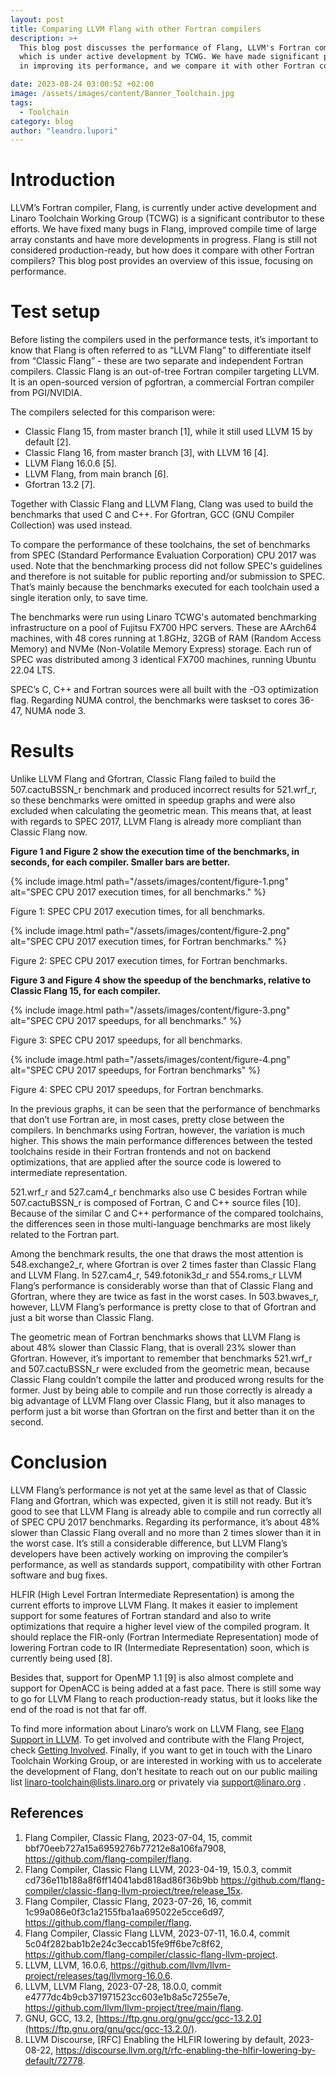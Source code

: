 ```yaml
---
layout: post
title: Comparing LLVM Flang with other Fortran compilers
description: >+
  This blog post discusses the performance of Flang, LLVM's Fortran compiler,
  which is under active development by TCWG. We have made significant progress
  in improving its performance, and we compare it with other Fortran compilers.

date: 2023-08-24 03:00:52 +02:00
image: /assets/images/content/Banner_Toolchain.jpg
tags:
  - Toolchain
category: blog
author: "leandro.lupori"
---
```

# Introduction

LLVM’s Fortran compiler, Flang, is currently under active development and Linaro Toolchain Working Group (TCWG) is a significant contributor to these efforts. We have fixed many bugs in Flang, improved compile time of large array constants and have more developments in progress. Flang is still not considered production-ready, but how does it compare with other Fortran compilers? This blog post provides an overview of this issue, focusing on performance.

# Test setup

Before listing the compilers used in the performance tests, it’s important to know that Flang is often referred to as “LLVM Flang” to differentiate itself from “Classic Flang” - these are two separate and independent Fortran compilers. Classic Flang is an out-of-tree Fortran compiler targeting LLVM. It is an open-sourced version of pgfortran, a commercial Fortran compiler from PGI/NVIDIA. 

The compilers selected for this comparison were:

* Classic Flang 15, from master branch \[1], while it still used LLVM 15 by default \[2].
* Classic Flang 16, from master branch \[3], with LLVM 16 \[4].
* LLVM Flang 16.0.6 \[5].
* LLVM Flang, from main branch \[6].
* Gfortran 13.2 \[7].

Together with Classic Flang and LLVM Flang, Clang was used to build the benchmarks that used C and C++. For Gfortran, GCC (GNU Compiler Collection) was used instead.

To compare the performance of these toolchains, the set of benchmarks from SPEC (Standard Performance Evaluation Corporation) CPU 2017 was used. Note that the benchmarking process did not follow SPEC's guidelines and therefore is not suitable for public reporting and/or submission to SPEC. That’s mainly because the benchmarks executed for each toolchain used a single iteration only, to save time.

The benchmarks were run using Linaro TCWG's automated benchmarking infrastructure on a pool of Fujitsu FX700 HPC servers. These are AArch64 machines, with 48 cores running at 1.8GHz, 32GB of RAM (Random Access Memory) and NVMe (Non-Volatile Memory Express) storage. Each run of SPEC was distributed among 3 identical FX700 machines, running Ubuntu 22.04 LTS.

SPEC’s C, C++ and Fortran sources were all built with the -O3 optimization flag. Regarding NUMA control, the benchmarks were taskset to cores 36-47, NUMA node 3.

# Results

Unlike LLVM Flang and Gfortran, Classic Flang failed to build the 507.cactuBSSN_r benchmark and produced incorrect results for 521.wrf_r, so these benchmarks were omitted in speedup graphs and were also excluded when calculating the geometric mean. This means that, at least with regards to SPEC 2017, LLVM Flang is already more compliant than Classic Flang now.

**Figure 1 and Figure 2 show the execution time of the benchmarks, in seconds, for each compiler. Smaller bars are better.**

{% include image.html path="/assets/images/content/figure-1.png" alt="SPEC CPU 2017 execution times, for all benchmarks." %}
<p>Figure 1: SPEC CPU 2017 execution times, for all benchmarks.&nbsp;</p>

{% include image.html path="/assets/images/content/figure-2.png" alt="SPEC CPU 2017 execution times, for Fortran benchmarks." %}
<p>Figure 2: SPEC CPU 2017 execution times, for Fortran benchmarks.&nbsp;</p>

**Figure 3 and Figure 4 show the speedup of the benchmarks, relative to Classic Flang 15, for each compiler.**

{% include image.html path="/assets/images/content/figure-3.png" alt="SPEC CPU 2017 speedups, for all benchmarks." %}
<p>Figure 3: SPEC CPU 2017 speedups, for all benchmarks.&nbsp;</p>

{% include image.html path="/assets/images/content/figure-4.png" alt="SPEC CPU 2017 speedups, for Fortran benchmarks" %}
<p>Figure 4: SPEC CPU 2017 speedups, for Fortran benchmarks.&nbsp;</p>

In the previous graphs, it can be seen that the performance of benchmarks that don’t use Fortran are, in most cases, pretty close between the compilers. In benchmarks using Fortran, however, the variation is much higher. This shows the main performance differences between the tested toolchains reside in their Fortran frontends and not on backend optimizations, that are applied after the source code is lowered to intermediate representation.

521.wrf_r and 527.cam4_r benchmarks also use C besides Fortran while 507.cactuBSSN_r is composed of Fortran, C and C++ source files \[10]. Because of the similar C and C++ performance of the compared toolchains, the differences seen in those multi-language benchmarks are most likely related to the Fortran part.

Among the benchmark results, the one that draws the most attention is 548.exchange2_r, where Gfortran is over 2 times faster than Classic Flang and LLVM Flang. In 527.cam4_r, 549.fotonik3d_r and 554.roms_r LLVM Flang’s performance is considerably worse than that of Classic Flang and Gfortran, where they are twice as fast in the worst cases. In 503.bwaves_r, however, LLVM Flang’s performance is pretty close to that of Gfortran and just a bit worse than Classic Flang.

The geometric mean of Fortran benchmarks shows that LLVM Flang is about 48% slower than Classic Flang, that is overall 23% slower than Gfortran. However, it’s important to remember that benchmarks 521.wrf_r and 507.cactuBSSN_r were excluded from the geometric mean, because Classic Flang couldn’t compile the latter and produced wrong results for the former. Just by being able to compile and run those correctly is already a big advantage of LLVM Flang over Classic Flang, but it also manages to perform just a bit worse than Gfortran on the first and better than it on the second.

# Conclusion

LLVM Flang’s performance is not yet at the same level as that of Classic Flang and Gfortran, which was expected, given it is still not ready. But it’s good to see that LLVM Flang is already able to compile and run correctly all of SPEC CPU 2017 benchmarks. Regarding its performance, it’s about 48% slower than Classic Flang overall and no more than 2 times slower than it in the worst case. It’s still a considerable difference, but LLVM Flang’s developers have been actively working on improving the compiler’s performance, as well as standards support, compatibility with other Fortran software and bug fixes.

HLFIR (High Level Fortran Intermediate Representation) is among the current efforts to improve LLVM Flang. It makes it easier to implement support for some features of Fortran standard and also to write optimizations that require a higher level view of the compiled program. It should replace the FIR-only (Fortran Intermediate Representation) mode of lowering Fortran code to IR (Intermediate Representation) soon, which is currently being used \[8].

Besides that, support for OpenMP 1.1 \[9] is also almost complete and support for OpenACC is being added at a fast pace. There is still some way to go for LLVM Flang to reach production-ready status, but it looks like the end of the road is not that far off.

To find more information about Linaro’s work on LLVM Flang, see [Flang Support in LLVM](https://linaro.atlassian.net/wiki/spaces/LLVM/pages/28687990785/Flang+support+in+LLVM+FLANG). To get involved and contribute with the Flang Project, check [Getting Involved](https://flang.llvm.org/docs/GettingInvolved.html). Finally, if you want to get in touch with the Linaro Toolchain Working Group, or are interested in working with us to accelerate the development of Flang, don’t hesitate to reach out on our public mailing list [linaro-toolchain@lists.linaro.org](mailto:linaro-toolchain@lists.linaro.org) or privately via [support@linaro.org](mailto:support@linaro.org) .

## References

1. Flang Compiler, Classic Flang, 2023-07-04, 15, commit bbf70eeb727a15a6959276b77212e8a106fa7908, <https://github.com/flang-compiler/flang>.
2. Flang Compiler, Classic Flang LLVM, 2023-04-19, 15.0.3, commit cd736e11b188a8f6ff14041abd818ad86f36b9bb <https://github.com/flang-compiler/classic-flang-llvm-project/tree/release_15x>.
3. Flang Compiler, Classic Flang, 2023-07-26, 16, commit 1c99a086e0f3c1a2155fba1aa695022e5cce6d97,  <https://github.com/flang-compiler/flang>.
4. Flang Compiler, Classic Flang LLVM, 2023-07-11, 16.0.4, commit 5c04f282bab1b2e24c3eccab15fe9ff6be7c8f62, <https://github.com/flang-compiler/classic-flang-llvm-project>.
5. LLVM, LLVM, 16.0.6, <https://github.com/llvm/llvm-project/releases/tag/llvmorg-16.0.6>.
6. LLVM, LLVM Flang, 2023-07-28, 18.0.0, commit e4777dc4b9cb371971523cc603e1b8a5c7255e7e, <https://github.com/llvm/llvm-project/tree/main/flang>.
7. GNU, GCC, 13.2, [https://ftp.gnu.org/gnu/gcc/gcc-13.2.0](https://ftp.gnu.org/gnu/gcc/gcc-13.2.0/).
8. LLVM Discourse, \[RFC] Enabling the HLFIR lowering by default, 2023-08-22, <https://discourse.llvm.org/t/rfc-enabling-the-hlfir-lowering-by-default/72778>.